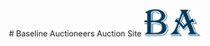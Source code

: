 <p  align="center">
# Baseline Auctioneers Auction Site
<img src="./logo.svg" width="100px"/>
</p>

